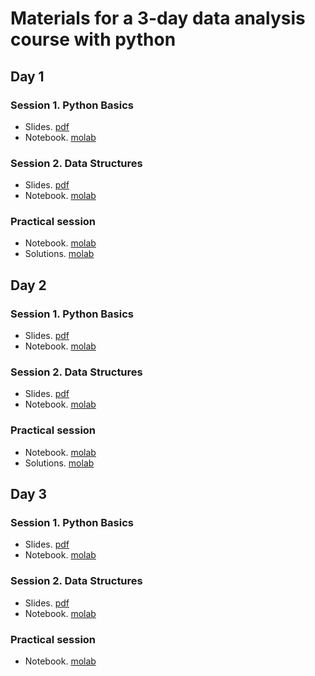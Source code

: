 # Materials for a 3-day data analysis course with python

## Day 1

### Session 1. Python Basics

- Slides. [pdf](https://github.com/ber2/3-day-python-data-analysis-course/blob/main/day1/session1_python_basics.pdf)
- Notebook. [molab](https://molab.marimo.io/notebooks/nb_oLXS2cLWvB6Wdz3a5hVphc)

### Session 2. Data Structures

- Slides. [pdf](https://github.com/ber2/3-day-python-data-analysis-course/blob/main/day1/session2_data_structures.pdf)
- Notebook. [molab](https://molab.marimo.io/notebooks/nb_DoMJEpNacdEypWuCUfo6a8)

### Practical session

- Notebook. [molab](https://molab.marimo.io/notebooks/nb_uhKn1NixnTvHLaerSRW3nv)
- Solutions. [molab](https://molab.marimo.io/notebooks/nb_wS4LuYB9mTgM8fceoqHXZo)

## Day 2

### Session 1. Python Basics

- Slides. [pdf](https://github.com/ber2/3-day-python-data-analysis-course/blob/main/day2/session1_pandas_intro.pdf)
- Notebook. [molab](https://molab.marimo.io/notebooks/nb_D9qdYoxNZTxMHfmwqzTUxw)

### Session 2. Data Structures

- Slides. [pdf](https://github.com/ber2/3-day-python-data-analysis-course/blob/main/day2/session2_data_manipulation.pdf)
- Notebook. [molab](https://molab.marimo.io/notebooks/nb_d4umpHKHc2xgzNQq1zDEfn)

### Practical session

- Notebook. [molab](https://molab.marimo.io/notebooks/nb_d6xRqgPGdXfdhsoiBFuMka)
- Solutions. [molab](https://molab.marimo.io/notebooks/nb_AzJNdvJfnEXWmXUqc8jnMk)

## Day 3

### Session 1. Python Basics

- Slides. [pdf](https://github.com/ber2/3-day-python-data-analysis-course/blob/main/day3/session1_visualization.pdf)
- Notebook. [molab](https://molab.marimo.io/notebooks/nb_d2nSvWKXDLVXSmFsL9e2Nh)

### Session 2. Data Structures

- Slides. [pdf](https://github.com/ber2/3-day-python-data-analysis-course/blob/main/day3/session2_advanced_pandas.pdf)
- Notebook. [molab](https://molab.marimo.io/notebooks/nb_ybp4GG7jm6nGLN1tr7DRJu)

### Practical session

- Notebook. [molab](https://molab.marimo.io/notebooks/nb_4RjByGWAEmfoZ4TdFCric7)
<!--- Solutions. [molab](https://molab.marimo.io/notebooks/nb_Hk43W1rTpuwE5DGnCATtL8)-->
